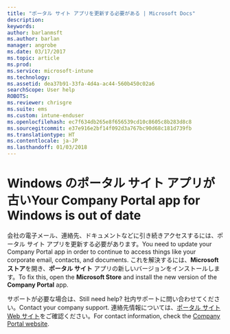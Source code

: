 ```yaml
---
title: "ポータル サイト アプリを更新する必要がある | Microsoft Docs"
description: 
keywords: 
author: barlanmsft
ms.author: barlan
manager: angrobe
ms.date: 03/17/2017
ms.topic: article
ms.prod: 
ms.service: microsoft-intune
ms.technology: 
ms.assetid: dea37b91-33fa-4d4a-ac44-560b450c02a6
searchScope: User help
ROBOTS: 
ms.reviewer: chrisgre
ms.suite: ems
ms.custom: intune-enduser
ms.openlocfilehash: ec7f634db265e8f656539cd10c8605c8b283d8c8
ms.sourcegitcommit: e37e916e2bf14f092d3a767bc90d68c181d739fb
ms.translationtype: HT
ms.contentlocale: ja-JP
ms.lasthandoff: 01/03/2018
---
```

# <a name="your-company-portal-app-for-windows-is-out-of-date"></a><span data-ttu-id="460ae-102">Windows のポータル サイト アプリが古い</span><span class="sxs-lookup"><span data-stu-id="460ae-102">Your Company Portal app for Windows is out of date</span></span>

<span data-ttu-id="460ae-103">会社の電子メール、連絡先、ドキュメントなどに引き続きアクセスするには、ポータル サイト アプリを更新する必要があります。</span><span class="sxs-lookup"><span data-stu-id="460ae-103">You need to update your Company Portal app in order to continue to access things like your corporate email, contacts, and documents.</span></span> <span data-ttu-id="460ae-104">これを解決するには、**Microsoft ストア**を開き、**ポータル サイト** アプリの新しいバージョンをインストールします。</span><span class="sxs-lookup"><span data-stu-id="460ae-104">To fix this, open the **Microsoft Store** and install the new version of the **Company Portal** app.</span></span>

<span data-ttu-id="460ae-105">サポートが必要な場合は、</span><span class="sxs-lookup"><span data-stu-id="460ae-105">Still need help?</span></span> <span data-ttu-id="460ae-106">社内サポートに問い合わせてください。</span><span class="sxs-lookup"><span data-stu-id="460ae-106">Contact your company support.</span></span> <span data-ttu-id="460ae-107">連絡先情報については、[ポータル サイト Web サイト](https://portal.manage.microsoft.com#HelpDeskDialog)をご確認ください。</span><span class="sxs-lookup"><span data-stu-id="460ae-107">For contact information, check the [Company Portal website](https://portal.manage.microsoft.com#HelpDeskDialog).</span></span>
